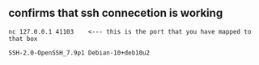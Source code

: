 ## confirms that ssh connecetion is working 

    nc 127.0.0.1 41103    <--- this is the port that you have mapped to that box

    SSH-2.0-OpenSSH_7.9p1 Debian-10+deb10u2

